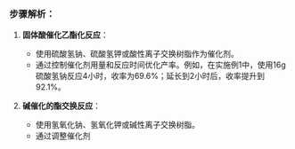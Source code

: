 

### 步骤解析：

1. **固体酸催化乙酯化反应**：
   - 使用硫酸氢钠、硫酸氢钾或酸性离子交换树脂作为催化剂。
   - 通过控制催化剂用量和反应时间优化产率。例如，在实施例1中，使用16g硫酸氢钠反应4小时，收率为69.6%；延长到2小时后，收率提升到92.1%。

2. **碱催化的酯交换反应**：
   - 使用氢氧化钠、氢氧化钾或碱性离子交换树脂。
   - 通过调整催化剂